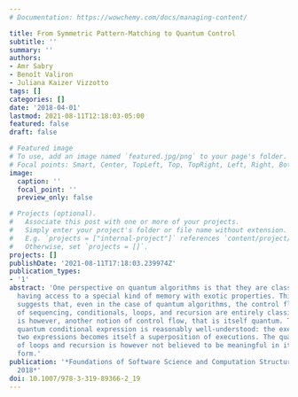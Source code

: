 ```yaml
---
# Documentation: https://wowchemy.com/docs/managing-content/

title: From Symmetric Pattern-Matching to Quantum Control
subtitle: ''
summary: ''
authors:
- Amr Sabry
- Benoît Valiron
- Juliana Kaizer Vizzotto
tags: []
categories: []
date: '2018-04-01'
lastmod: 2021-08-11T12:18:03-05:00
featured: false
draft: false

# Featured image
# To use, add an image named `featured.jpg/png` to your page's folder.
# Focal points: Smart, Center, TopLeft, Top, TopRight, Left, Right, BottomLeft, Bottom, BottomRight.
image:
  caption: ''
  focal_point: ''
  preview_only: false

# Projects (optional).
#   Associate this post with one or more of your projects.
#   Simply enter your project's folder or file name without extension.
#   E.g. `projects = ["internal-project"]` references `content/project/deep-learning/index.md`.
#   Otherwise, set `projects = []`.
projects: []
publishDate: '2021-08-11T17:18:03.239974Z'
publication_types:
- '1'
abstract: 'One perspective on quantum algorithms is that they are classical algorithms
  having access to a special kind of memory with exotic properties. This perspective
  suggests that, even in the case of quantum algorithms, the control flow notions
  of sequencing, conditionals, loops, and recursion are entirely classical. There
  is however, another notion of control flow, that is itself quantum. The notion of
  quantum conditional expression is reasonably well-understood: the execution of the
  two expressions becomes itself a superposition of executions. The quantum counterpart
  of loops and recursion is however not believed to be meaningful in its most general
  form.'
publication: '*Foundations of Software Science and Computation Structures, FoSSaCS
  2018*'
doi: 10.1007/978-3-319-89366-2_19
---
```

